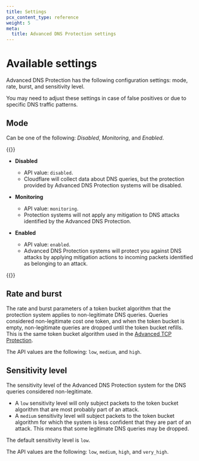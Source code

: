 ```yaml
---
title: Settings
pcx_content_type: reference
weight: 5
meta:
  title: Advanced DNS Protection settings
---
```


# Available settings

Advanced DNS Protection has the following configuration settings: mode, rate, burst, and sensitivity level.

You may need to adjust these settings in case of false positives or due to specific DNS traffic patterns.

## Mode

Can be one of the following: _Disabled_, _Monitoring_, and _Enabled_.

{{<definitions>}}

* **Disabled**

    * API value: `disabled`.
    * Cloudflare will collect data about DNS queries, but the protection provided by Advanced DNS Protection systems will be disabled.

* **Monitoring**

    * API value: `monitoring`.
    * Protection systems will not apply any mitigation to DNS attacks identified by the Advanced DNS Protection.

* **Enabled**

    * API value: `enabled`.
    * Advanced DNS Protection systems will protect you against DNS attacks by applying mitigation actions to incoming packets identified as belonging to an attack.

{{</definitions>}}

## Rate and burst

The rate and burst parameters of a token bucket algorithm that the protection system applies to non-legitimate DNS queries. Queries considered non-legitimate cost one token, and when the token bucket is empty, non-legitimate queries are dropped until the token bucket refills. This is the same token bucket algorithm used in the [Advanced TCP Protection](/ddos-protection/tcp-protection/).

The API values are the following: `low`, `medium`, and `high`.

## Sensitivity level

The sensitivity level of the Advanced DNS Protection system for the DNS queries considered non-legitimate.

* A `low` sensitivity level will only subject packets to the token bucket algorithm that are most probably part of an attack.
* A `medium` sensitivity level will subject packets to the token bucket algorithm for which the system is less confident that they are part of an attack. This means that some legitimate DNS queries may be dropped.

The default sensitivity level is `low`.

The API values are the following: `low`, `medium`, `high`, and `very_high`.

